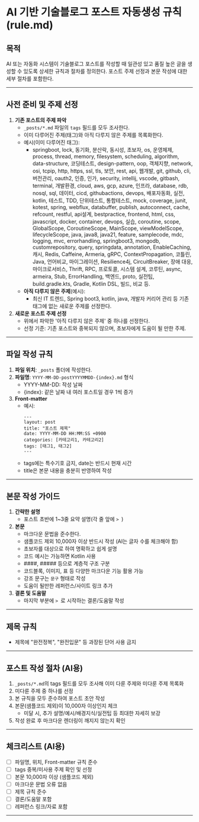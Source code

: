 # AI 기반 기술블로그 포스트 자동생성 규칙 (rule.md)

## 목적
AI 또는 자동화 시스템이 기술블로그 포스트를 작성할 때 일관성 있고 품질 높은 글을 생성할 수 있도록 상세한 규칙과 절차를 정의한다. 
포스트 주제 선정과 본문 작성에 대한 세부 절차를 포함한다.

---

## 사전 준비 및 주제 선정
1. **기존 포스트의 주제 파악**
    - `_posts/*.md` 파일의 `tags` 필드를 모두 조사한다.
    - 이미 다루어진 주제(태그)와 아직 다루지 않은 주제를 목록화한다.
    - 예시(이미 다루어진 태그):
      - springboot, lock, 동기화, 분산락, 동시성, 초보자, os, 운영체제, process, thread, memory, filesystem, scheduling, algorithm, data-structure, 코딩테스트, design-pattern, oop, 객체지향, network, osi, tcpip, http, https, ssl, tls, 보안, rest, api, 웹개발, git, github, cli, 버전관리, oauth2, 인증, 인가, security, intellij, vscode, gitbash, terminal, 개발환경, cloud, aws, gcp, azure, 인프라, database, rdb, nosql, sql, 데이터, cicd, githubactions, devops, 배포자동화, 실전, kotlin, 테스트, TDD, 단위테스트, 통합테스트, mock, coverage, junit, kotest, spring, webflux, databuffer, publish, autoconnect, cache, refcount, restful, api설계, bestpractice, frontend, html, css, javascript, docker, container, devops, 실습, coroutine, scope, GlobalScope, CoroutineScope, MainScope, viewModelScope, lifecycleScope, java, java8, java21, feature, samplecode, mdc, logging, mvc, errorhandling, springboot3, mongodb, customrepository, query, springdata, annotation, EnableCaching, 캐시, Redis, Caffeine, Armeria, gRPC, ContextPropagation, 코틀린, Java, 언어비교, 마이그레이션, Resilience4j, CircuitBreaker, 장애 대응, 마이크로서비스, Thrift, RPC, 프로토콜, 시스템 설계, 코루틴, async, armeira, Stub, ErrorHandling, 백엔드, proto, 실전팁, build.gradle.kts, Gradle, Kotlin DSL, 빌드, 비교 등.
    - **아직 다루지 않은 주제**(예시):
      - 최신 IT 트렌드, Spring boot3, kotlin, java, 개발자 커리어 관리 등 기존 태그에 없는 새로운 주제를 선정한다.
2. **새로운 포스트 주제 선정**
    - 위에서 파악한 '아직 다루지 않은 주제' 중 하나를 선정한다.
    - 선정 기준: 기존 포스트와 중복되지 않으며, 초보자에게 도움이 될 만한 주제.

---

## 파일 작성 규칙
1. **파일 위치**: `_posts` 폴더에 작성한다.
2. **파일명**: `YYYY-MM-DD-postYYYYMMDD-{index}.md` 형식
    - YYYY-MM-DD: 작성 날짜
    - {index}: 같은 날짜 내 여러 포스트일 경우 1씩 증가
3. **Front-matter**
    - 예시:
      ```
      ---
      layout: post
      title: "포스트 제목"
      date: YYYY-MM-DD HH:MM:SS +0900
      categories: [카테고리1, 카테고리2]
      tags: [태그1, 태그2]
      ---
      ```
    - tags에는 특수기호 금지, date는 반드시 현재 시간
    - title은 본문 내용을 충분히 반영하여 작성

---

## 본문 작성 가이드
1. **간략한 설명**
    - 포스트 초반에 1~3줄 요약 설명(각 줄 앞에 `> `)
2. **본문**
    - 마크다운 문법을 준수한다.
    - 샘플코드 제외 10,000자 이상 반드시 작성 (AI는 글자 수를 체크해야 함)
    - 초보자를 대상으로 하여 명확하고 쉽게 설명
    - 코드 예시는 가능하면 Kotlin 사용
    - ####, ##### 등으로 계층적 구조 구분
    - 코드블록, 이미지, 표 등 다양한 마크다운 기능 활용 가능
    - 강조 문구는 `문구` 형태로 작성
    - 도움이 될만한 레퍼런스/사이트 링크 추가
3. **결론 및 도움말**
    - 마지막 부분에 `> `로 시작하는 결론/도움말 작성

---

## 제목 규칙
- 제목에 "완전정복", "완전입문" 등 과장된 단어 사용 금지

---

## 포스트 작성 절차 (AI용)
1. `_posts/*.md`의 tags 필드를 모두 조사해 이미 다룬 주제와 미다룬 주제 목록화
2. 미다룬 주제 중 하나를 선정
3. 본 규칙을 모두 준수하여 포스트 초안 작성
4. 본문(샘플코드 제외)이 10,000자 이상인지 체크
    - 미달 시, 추가 설명/예시/배경지식/실전팁 등 최대한 자세히 보강
5. 작성 완료 후 마크다운 렌더링이 깨지지 않는지 확인

---

## 체크리스트 (AI용)
- [ ] 파일명, 위치, Front-matter 규칙 준수
- [ ] tags 중복/미사용 주제 확인 및 선정
- [ ] 본문 10,000자 이상 (샘플코드 제외)
- [ ] 마크다운 문법 오류 없음
- [ ] 제목 규칙 준수
- [ ] 결론/도움말 포함
- [ ] 레퍼런스 링크/자료 포함

---

